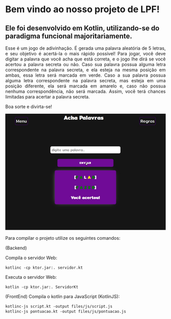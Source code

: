 # Bem vindo ao nosso projeto de LPF! 
## Ele foi desenvolvido em Kotlin, utilizando-se do paradigma funcional majoritariamente.

<p align="justify">Esse é um jogo de adivinhação. É gerada uma palavra aleatória de 5 letras, e seu objetivo é acertá-la o mais rápido possível! Para jogar, você deve digitar a palavra que você acha que está correta, e o jogo lhe dirá se você acertou a palavra secreta ou não. Caso sua palavra possua alguma letra correspondente na palavra secreta, e ela esteja na mesma posição em ambas, essa letra será marcada em verde. Caso a sua palavra possua alguma letra correspondente na palavra secreta, mas esteja em uma posição diferente, ela
será marcada em amarelo e, caso não possua nenhuma correspondência, não será marcada. Assim, você terá chances limitadas para acertar a palavra secreta.</p>

Boa sorte e divirta-se!


![PRINT DA APLICAÇÃO:](print.jpeg)

Para compilar o projeto utilize os seguintes comandos:

(Backend)

Compila o servidor Web:
```
kotlinc -cp ktor.jar:. servidor.kt
```

Executa o servidor Web:
```
kotlin -cp ktor.jar:. ServidorKt
```

(FrontEnd)
Compila o kotlin para JavaScript (KotlinJS):
```
kotlinc-js script.kt -output files/js/script.js
kotlinc-js pontuacao.kt -output files/js/pontuacao.js
```
